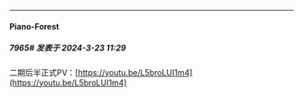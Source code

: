 ﻿
*****

####  Piano-Forest  
##### 7965#       发表于 2024-3-23 11:29

二期后半正式PV：[https://youtu.be/L5broLUI1m4](https://youtu.be/L5broLUI1m4)

